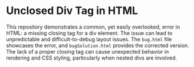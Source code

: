 # Unclosed Div Tag in HTML

This repository demonstrates a common, yet easily overlooked, error in HTML: a missing closing tag for a div element.  The issue can lead to unpredictable and difficult-to-debug layout issues. The `bug.html` file showcases the error, and `bugSolution.html` provides the corrected version.  The lack of a proper closing tag can cause unexpected behavior in rendering and CSS styling, particularly when nested divs are involved.